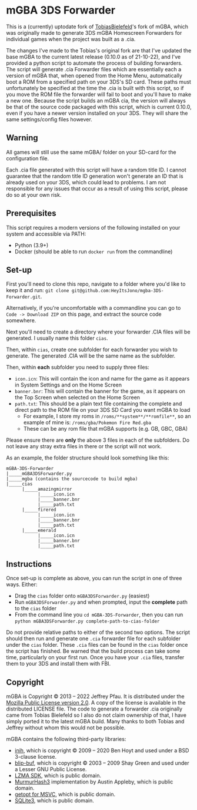 mGBA 3DS Forwarder
===================

This is a (currently) uptodate fork of [TobiasBielefeld](https://github.com/TobiasBielefeld)'s fork of mGBA, which was originally made to generate 3DS mGBA Homescreen Forwarders for individual games when the project was built as a .cia.


The changes I've made to the Tobias's original fork are that I've updated the base mGBA to the current latest release (0.10.0 as of 21-10-22), and I've provided a python script to automate the process of building forwarders. The script will generate .cia Forwarder files which are essentially each a version of mGBA that, when opened from the Home Menu, automatically boot a ROM from a specified path on your 3DS's SD card. These paths must unfortunately be specified at the time the .cia is built with this script, so if you move the ROM file the forwarder will fail to boot and you'll have to make a new one. Because the script builds an mGBA cia, the version will always be that of the source code packaged with this script, which is current 0.10.0, even if you have a newer version installed on your 3DS. They will share the same settings/config files however.


Warning
--------

 All games will still use the same mGBA/ folder on your SD-card for the configuration file.

 Each .cia file generated with this script will have a random title ID. I cannot guarantee that the random title ID generation won't generate an ID that is already used on your 3DS, which could lead to problems. I am not responsible for any issues that occur as a result of using this script, please do so at your own risk.

Prerequisites
--------------

This script requires a modern versions of the following installed on your system and accessible via PATH:

  - Python (3.9+)
  - Docker (should be able to run `docker run` from the commandline)
  

Set-up
-------

First you'll need to clone this repo, navigate to a folder where you'd like to keep it and run: `git clone git@github.com:HeyItsJono/mgba-3DS-Forwarder.git`.

Alternatively, if you're uncomfortable with a commandline you can go to `Code -> Download ZIP` on this page, and extract the source code somewhere.

Next you'll need to create a directory where your forwarder .CIA files will be generated. I usually name this folder `cias`.

Then, within `cias`, create one subfolder for each forwarder you wish to generate. The generated .CIA will be the same name as the subfolder.

Then, within **each** subfolder you need to supply three files:

  - `icon.icn`: This will contain the icon and name for the game as it appears in System Settings and on the Home Screen
  - `banner.bnr`: This will contain the banner for the game, as it appears on the Top Screen when selected on the Home Screen
  - `path.txt`: This should be a plain text file containing the complete and direct path to the ROM file on your 3DS SD Card you want mGBA to load
  	+ For example, I store my roms in `/roms/**system**/**romfile**`, so an example of mine is: `/roms/gba/Pokemon Fire Red.gba`
  	+ These can be any rom file that mGBA supports (e.g. GB, GBC, GBA)
 
Please ensure there are **only** the above 3 files in each of the subfolders. Do not leave any stray extra files in there or the script will not work.


As an example, the folder structure should look something like this:

```
mGBA-3DS-Forwarder
|_____mGBA3DSForwarder.py
|_____mgba (contains the sourcecode to build mgba)
|_____cias
      |_____amazingmirror
            |_____icon.icn
            |_____banner.bnr
            |_____path.txt
      |_____firered
            |_____icon.icn
            |_____banner.bnr
            |_____path.txt
      |_____emerald
            |_____icon.icn
            |_____banner.bnr
            |_____path.txt
```


Instructions
-------------

Once set-up is complete as above, you can run the script in one of three ways. Either:

  - Drag the `cias` folder onto `mGBA3DSForwarder.py` (easiest)
  - Run `mGBA3DSForwarder.py` and when prompted, input the **complete** path to the `cias` folder
  - From the command line you `cd mGBA-3DS-Forwarder`, then you can run `python mGBA3DSForwarder.py complete-path-to-cias-folder`

Do not provide relative paths to either of the second two options. The script should then run and generate one `.cia` forwarder file for each subfolder under the `cias` folder.
These `.cia` files can be found in the `cias` folder once the script has finished. Be warned that the build process can take some time, particularly on your first run.
Once you have your `.cia` files, transfer them to your 3DS and install them with FBI.


Copyright
----------

mGBA is Copyright © 2013 – 2022 Jeffrey Pfau. It is distributed under the [Mozilla Public License version 2.0](https://www.mozilla.org/MPL/2.0/). A copy of the license is available in the distributed LICENSE file.
The code to generate a forwarder .cia originally came from Tobias Bielefeld so I also do not claim ownership of that, I have simply ported it to the latest mGBA build.
Many thanks to both Tobias and Jeffrey without whom this would not be possible.

mGBA contains the following third-party libraries:

- [inih](https://github.com/benhoyt/inih), which is copyright © 2009 – 2020 Ben Hoyt and used under a BSD 3-clause license.
- [blip-buf](https://code.google.com/archive/p/blip-buf), which is copyright © 2003 – 2009 Shay Green and used under a Lesser GNU Public License.
- [LZMA SDK](http://www.7-zip.org/sdk.html), which is public domain.
- [MurmurHash3](https://github.com/aappleby/smhasher) implementation by Austin Appleby, which is public domain.
- [getopt for MSVC](https://github.com/skandhurkat/Getopt-for-Visual-Studio/), which is public domain.
- [SQLite3](https://www.sqlite.org), which is public domain.

